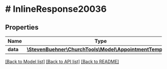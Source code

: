 # # InlineResponse20036

## Properties

Name | Type | Description | Notes
------------ | ------------- | ------------- | -------------
**data** | [**\StevenBuehner\ChurchTools\Model\AppointmentTemplate1**](AppointmentTemplate1.md) |  | [optional]

[[Back to Model list]](../../README.md#models) [[Back to API list]](../../README.md#endpoints) [[Back to README]](../../README.md)
